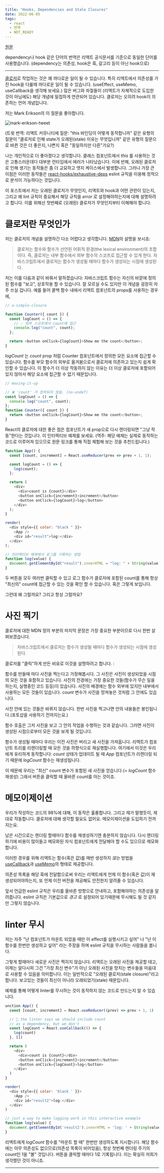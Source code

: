 ```yaml
---
title: "Hooks, Dependencies and Stale Closures"
date: 2022-06-05
tags:
  - react
  - 번역
  - NOT_READY
---
```


[원문](https://tkdodo.eu/blog/hooks-dependencies-and-stale-closures)

dependency나 hook 같은 단어의 번역은 리액트 공식문서를 기준으로 동일한 단어를 사용했습니다. (dependency는 의존성, hook은 훅, 갈고리 등이 아닌 hook으로)

---

[클로저](<https://ko.wikipedia.org/wiki/%ED%81%B4%EB%A1%9C%EC%A0%80_(%EC%BB%B4%ED%93%A8%ED%84%B0_%ED%94%84%EB%A1%9C%EA%B7%B8%EB%9E%98%EB%B0%8D)>)로 작업하는 것은 꽤 까다로운 일이 될 수 있습니다. 특히 리엑트에서 의존성를 가진 hook을 다룰때 까다로운 일이 될 수 있습니다. (useEffect, useMemo, useCallback을 생각해 보세요.) 많은 버그와 좌절들이 (리액트가 자체적으로 도입한 것이 아님에도) 해당 개념에 밀접하게 연관되어 있습니다. 클로저는 오히려 hook이 의존하는 언어 개념입니다.

저는 Mark Erikson의 이 질문을 좋아합니다.

![mark-erikson-tweet](./assets/hook-closure-1.png)

(트윗 번역: 리액트 커뮤니티에 질문: "this 바인딩이 어떻게 동작합니까" 같은 유형의 질문이 "클로저로 인해 state가 오래된(stale) 이유는 무엇입니까" 같은 유형의 질문으로 바뀐 것은 더 좋은지, 나쁜지 혹은 "동일하지만 다른"가요?)

나는 개인적으로 더 좋아졌다고 생각합니다. 클래스 컴포넌트에서 _this_ 를 사용하는 것은 고통스러운데다 대부분 런타임에서 에러가 나타났습니다. 이에 반해, 오래된 클로저로 인해 생기는 동작들은 좀 더 교묘하고 엣지 케이스에서 발생합니다. 그러나 가장 큰 이점은 이러한 동작들은 [react-hooks/exhaustive-deps](https://reactjs.org/docs/hooks-rules.html#eslint-plugin) eslint 규칙을 이용해 정적으로 분석이 가능하다는 것입니다.

이 포스트에서 저는 오래된 클로저가 무엇인지, 리액트와 hook과 어떤 관련이 있는지, 그리고 왜 lint 규칙이 중요해서 해당 규칙을 _error_ 로 설정해야하는지에 대해 설명하려고 합니다. 이를 위해선 첫번째로 (오래된) 클로저가 무엇인지부터 이해해야 합니다.

# 클로저란 무엇인가

저는 클로저의 개념을 설명하긴 다소 어렵다고 생각합니다. [MDN](https://developer.mozilla.org/ko/docs/Web/JavaScript/Closures)의 설명을 보시죠:

> 클로저는 함수와 함수가 선언된 어휘적 환경(the lexical environment)의 조합이다. 즉, 클로저는 내부 함수에서 외부 함수의 스코프로 접근할 수 있게 한다. 자바스크립트에서 클로저는 함수가 생성될 때마다 함수가 생성되는 시점에 생성된다.

저는 이를 다음과 같이 바꿔서 말하겠습니다: 자바스크립트 함수는 자신의 바깥에 정의된 함수를 "보고", 상호작용 할 수 있습니다. 잘 모르실 수도 있지만 이 개념을 굉장히 자주 쓰실 겁니다. 예를 들어 콜백 함수 내에서 리액트 컴포넌트의 props를 사용하는 경우에,

```js
// a-simple-closure

function Counter({ count }) {
  const logCount = () => {
    // 💡 외부 스코프에서 count에 접근
    console.log("count", count);
  };

  return <button onClick={logCount}>Show me the count</button>;
}
```

_logCount_ 는 _count_ prop 처럼 Counter 컴포넌트에서 정의한 모든 요소에 접근할 수 있습니다. 함수를 부모 함수의 외부로 옮겨봄으로서 클로저에 의존하고 있는지 쉽게 확인할 수 있습니다. 이 함수가 더 이상 작동하지 않는 이유는 더 이상 클로저에 포함되어 있지 않아서 해당 요소에 접근할 수 없기 때문입니다.

```js
// moving-it-up

// ❌ 'count' 가 정의되지 않음. (no-undef)
const logCount = () => {
  console.log("count", count);
};
function Counter({ count }) {
  return <button onClick={logCount}>Show me the count</button>;
}
```

React의 클로저에 대한 좋은 점은 컴포넌트가 새 prop으로 다시 렌더링되면 "그냥 작동"한다는 것입니다. 이 인터렉티브 예제를 보세요.
(역주: 해당 예제는 실제로 동작하는 코드로 이루어져 있으므로 원문 링크를 통해 직접 체험해 보는 것을 추천드립니다.)

```js
function App() {
  const [count, increment] = React.useReducer(prev => prev + 1, 1);

  const logCount = () => {
    log(count);
  };

  return (
    <div>
      <div>count is {count}</div>
      <button onClick={increment}>increment</button>
      <button onClick={logCount}>log</button>
    </div>
  );
}

render(
  <div style={{ color: "black " }}>
    <App />
    <div id="result">log:</div>
  </div>
);

// 인터렉티브 예제에서 로그를 기록하는 방법
function log(value) {
  document.getElementById("result").innerHTML = "log: " + String(value);
}
```

두 버튼을 모두 여러번 클릭할 수 있고 로그 함수가 클로저에 포함된 count를 통해 항상 "최신의" count에 접근할 수 있는 것을 확인 할 수 있습니다. 혹은 그렇게 보입니다.

그런데 왜 그럴까요? 그리고 항상 그럴까요?

# 사진 찍기

클로저에 대한 MDN 정의 부분의 마지막 문장은 가장 중요한 부분이므로 다시 한번 살펴보겠습니다.

> 자바스크립트에서 클로저는 함수가 생성될 때마다 함수가 생성되는 시점에 생성된다.

클로저를 "클릭"하게 만든 비유로 이것을 설명하려고 합니다. :

함수를 만들때 마다 사진을 찍는다고 가정해봅시다. 그 사진은 사진이 생성되었을 시점의 모든 것을 포함하고 있습니다. 사진의 전경에는 가장 중요한 것들(함수가 무슨 일을 하는지, 실행중인 코드 등등)이 있습니다. 사진의 배경에는 함수 외부에 있지만 내부에서 사용하는 모든 것들이 있습니다. _count_ 변수가 사진을 망쳐놓은 것처럼 그 안에도 있습니다.

사진 안에 있는 것들은 바뀌지 않습니다. 한번 사진을 찍고나면 안의 내용들은 봉인됩니다.(포토샵을 사용하기 전까지는요.)

함수 호출은 그저 사진을 보고 그 안의 작업을 수행하는 것과 같습니다. 그러면 사진이 생성된 시점으로부터 모든 것을 보게 될 것입니다.

함수가 생성될 때마다 우리는 이전 사진은 버리고 새 사진을 가져옵니다. 리액트가 컴포넌트 트리를 리렌더링할 때 모든 것을 하향식으로 재실행합니다. 여기에서 이것은 우리에게 유리하게 동작합니다: _count_ 상태가 업데이트 될 때 _App_ 컴포넌트가 리렌더링 되기 때문에 _logCount_ 함수는 재생성됩니다.

이 때문에 우리는 "최신" count 변수가 포함된 새 사진을 얻습니다.(= _logCount_ 함수 재생성) 그래서 버튼을 클릭할 때 올바른 count를 아는 것이죠.

# 메모이제이션

우리가 작성하는 코드의 98%에 대해, 이 동작은 훌륭합니다. 그리고 제가 말했듯이, 제대로 작동합니다. 클로저에 대해 생각할 필요도 없어요. 메모이제이션을 도입하기 전까지는요.

남은 시간으로는 렌더링 할때마다 함수를 재생성하기엔 충분하지 않습니다. 다시 렌더링하기에 비용이 많이들고 메모화된 자식 컴포넌트에게 전달해야 할 수도 있으므로 메모화합니다.

이러한 경우를 위해 리액트는 함수(혹은 값)를 매번 생성하지 _않는_ 방법을 [useCallback](https://ko.reactjs.org/docs/hooks-reference.html#usecallback)과 [useMemo](https://ko.reactjs.org/docs/hooks-reference.html#usememo)의 형태로 제공합니다.

의존성 목록을 해당 훅에 전달함으로써 우리는 리액트에게 언제 이 함수(혹은 값)이 재생성되어야하는지, 또 언제 이전 버전을 제공해도 안전한지 알려줄 수 있습니다.

앞서 언급한 eslint 규칙은 우리를 올바른 방향으로 안내하고, 포함해야하는 의존성을 알려줍니다. eslint 규칙은 기본값으로 _경고_ 로 설정되어 있기때문에 무시해도 될 것 같지만 그렇지 않습니다.

# linter 무시

저는 자주 "난 컴포넌트가 마운트 되었을 때만 이 effect를 실행시키고 싶어" 나 "난 이 함수를 한번만 생성하고 싶어" 라는 주장을 하며 eslint 규칙을 무시하는 사람들을 봅니다.

그렇게 할때마다 새로운 사진은 찍히지 않습니다. 리액트는 오래된 사진을 제공할 테고, 이제는 알다시피 그건 "가장 최신 변수"가 아닌 오래된 사진을 망치는 변수들을 마음대로 사용할 수 있음을 의미합니다. 이는 일반적으로 "오래된 클로저(stale closure)"라고 합니다. 보고있는 것들이 최신이 아니라 오래되었기(stale) 때문입니다.

예제를 통해 어떻게 linter를 무시하는 것이 동작하지 않는 코드로 만드는지 알 수 있습니다.

```javascript
unction App() {
  const [count, increment] = React.useReducer((prev) => prev + 1, 1)

  // 🚨 the linter says we should include count
  // as a dependency, but we don't
  const logCount = React.useCallback(() => {
    log(count)
  }, [])

  return (
    <div>
      <div>count is {count}</div>
      <button onClick={increment}>increment</button>
      <button onClick={logCount}>log</button>
    </div>
  )
}

render(
  <div style={{ color: 'black ' }}>
    <App />
    <div id="result2">log:</div>
  </div>
)

// just a way to make logging work in this interactive example
function log(value) {
  document.getElementById('result2').innerHTML = 'log: ' + String(value)
}
```

리액트에게 _logCount_ 함수를 "마운트 할 때" 한번만 생성하도록 지시합니다. 해당 함수에는 아무 의존성도 없으므로(의존성 목록이 비어있음), 항상 첫번째 렌더링 주기의 count인 1을 "볼" 것입니다. 버튼을 클릭할 때마다 1로 기록됩니다. 이는 확실히 저희가 생각했던 것이 아니죠.

---
